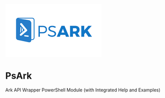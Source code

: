  ![##Images_README_Splash##](./img/splash.png)

# PsArk

Ark API Wrapper PowerShell Module (with Integrated Help and Examples)
